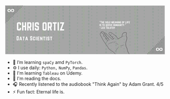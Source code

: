 ![Profile-Header](profile_readme.png)

- 🧠 I’m learning `spaCy` amd `PyTorch`.
- ⚙️ I use daily: `Python,` `NumPy`, `Pandas`.
- 🥋 I'm learning `Tableau` on Udemy.
- 📙 I'm reading the docs.
- 🎧 Recently listened to the audiobook "Think Again" by Adam Grant. 4/5
- ⚡ Fun fact: Eternal life is.
